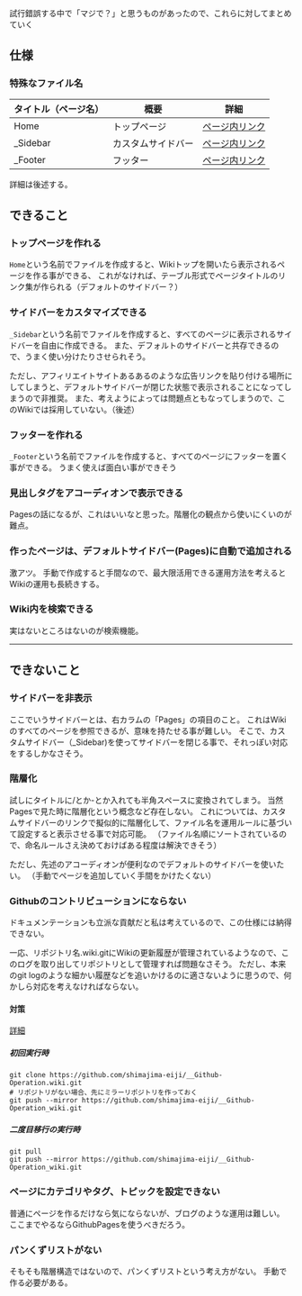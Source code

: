 試行錯誤する中で「マジで？」と思うものがあったので、これらに対してまとめていく

## 仕様
### 特殊なファイル名
|タイトル（ページ名）|概要|詳細|
|---|---|---|
|Home|トップページ|[ページ内リンク](#トップページを作れる)|
|_Sidebar|カスタムサイドバー|[ページ内リンク](#サイドバーをカスタマイズできる)|
|_Footer|フッター|[ページ内リンク](#フッターを作れる)|

詳細は後述する。

## できること
### トップページを作れる
`Home`という名前でファイルを作成すると、Wikiトップを開いたら表示されるページを作る事ができる、
これがなければ、テーブル形式でページタイトルのリンク集が作られる（デフォルトのサイドバー？）

### サイドバーをカスタマイズできる
`_Sidebar`という名前でファイルを作成すると、すべてのページに表示されるサイドバーを自由に作成できる。
また、デフォルトのサイドバーと共存できるので、うまく使い分けたりさせられそう。

ただし、アフィリエイトサイトあるあるのような広告リンクを貼り付ける場所にしてしまうと、デフォルトサイドバーが閉じた状態で表示されることになってしまうので非推奨。
また、考えようによっては問題点ともなってしまうので、このWikiでは採用していない。（後述）

### フッターを作れる
`_Footer`という名前でファイルを作成すると、すべてのページにフッターを置く事ができる。
うまく使えば面白い事ができそう

### 見出しタグをアコーディオンで表示できる
Pagesの話になるが、これはいいなと思った。階層化の観点から使いにくいのが難点。

### 作ったページは、デフォルトサイドバー(Pages)に自動で追加される
激アツ。
手動で作成すると手間なので、最大限活用できる運用方法を考えるとWikiの運用も長続きする。

### Wiki内を検索できる
実はないところはないのが検索機能。

---

## できないこと
### サイドバーを非表示
ここでいうサイドバーとは、右カラムの「Pages」の項目のこと。
これはWikiのすべてのページを参照できるが、意味を持たせる事が難しい。
そこで、カスタムサイドバー（_Sidebar)を使ってサイドバーを閉じる事で、それっぽい対応をするしかなさそう。

### 階層化
試しにタイトルに/とか-とか入れても半角スペースに変換されてしまう。
当然Pagesで見た時に階層化という概念など存在しない。
これについては、カスタムサイドバーのリンクで擬似的に階層化して、ファイル名を運用ルールに基づいて設定すると表示させる事で対応可能。
（ファイル名順にソートされているので、命名ルールさえ決めておけばある程度は解決できそう）

ただし、先述のアコーディオンが便利なのでデフォルトのサイドバーを使いたい。
（手動でページを追加していく手間をかけたくない）

### Githubのコントリビューションにならない
ドキュメンテーションも立派な貢献だと私は考えているので、この仕様には納得できない。

一応、リポジトリ名.wiki.gitにWikiの更新履歴が管理されているようなので、このログを取り出してリポジトリとして管理すれば問題なさそう。
ただし、本来のgit logのような細かい履歴などを追いかけるのに適さないように思うので、何かしら対応を考えなければならない。

#### 対策
[詳細](https://qiita.com/nomurasan/items/bf8afa6de745695fe8f1)

##### 初回実行時
```
git clone https://github.com/shimajima-eiji/__Github-Operation.wiki.git
# リポジトリがない場合、先にミラーリポジトリを作っておく
git push --mirror https://github.com/shimajima-eiji/__Github-Operation_wiki.git
```

##### 二度目移行の実行時
```
git pull
git push --mirror https://github.com/shimajima-eiji/__Github-Operation_wiki.git
```

### ページにカテゴリやタグ、トピックを設定できない
普通にページを作るだけなら気にならないが、ブログのような運用は難しい。
ここまでやるならGithubPagesを使うべきだろう。

### パンくずリストがない
そもそも階層構造ではないので、パンくずリストという考え方がない。
手動で作る必要がある。